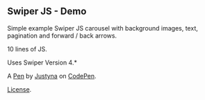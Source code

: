Swiper JS - Demo
----------------
Simple example Swiper JS carousel with background images, text, pagination and forward / back arrows.

10 lines of JS.

Uses Swiper Version 4.*

A [Pen](https://codepen.io/Pysilla/pen/xxGwqjo) by [Justyna](https://codepen.io/Pysilla) on [CodePen](https://codepen.io).

[License](https://codepen.io/Pysilla/pen/xxGwqjo/license).
